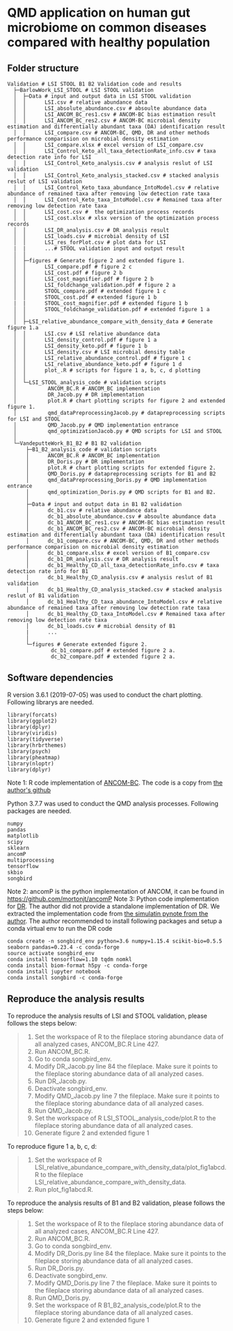 QMD application on human gut microbiome on common diseases compared with healthy population
=================
## Folder structure
```
Validation # LSI STOOL B1 B2 Validation code and results
  ├─BarlowWork_LSI_STOOL # LSI STOOL validation
  │  ├─Data # input and output data in LSI STOOL validation
  │  │      LSI.csv # relative abundance data
  │  │      LSI_absolute_abundance.csv # absoulte abundance data 
  │  │      LSI_ANCOM_BC_res1.csv # ANCOM-BC bias estimation result
  │  │      LSI_ANCOM_BC_res2.csv # ANCOM-BC microbial density estimation and differentially abundant taxa (DA) identification result
  │  │      LSI_compare.csv # ANCOM-BC, QMD, DR and other methods performance comparision on microbial density estimation
  │  │      LSI_compare.xlsx # excel version of LSI_compare.csv
  │  │      LSI_Control_Keto_all_taxa_detectionRate_info.csv # taxa detection rate info for LSI
  │  │      LSI_Control_Keto_analysis.csv # analysis reslut of LSI validation
  │  │      LSI_Control_Keto_analysis_stacked.csv # stacked analysis reslut of LSI validation
  │  │      LSI_Control_Keto_taxa_abundance_IntoModel.csv # relative abundance of remained taxa after removing low detection rate taxa
  │  │      LSI_Control_Keto_taxa_IntoModel.csv # Remained taxa after removing low detection rate taxa
  │  │      LSI_cost.csv #  the optimization process records
  │  │      LSI_cost.xlsx # xlsx version of the optimization process records
  │  │      LSI_DR_analysis.csv # DR analysis result
  │  │      LSI_loads.csv # microbial density of LSI
  │  │      LSI_res_forPlot.csv # plot data for LSI
  |  |      ...# STOOL validation input and output result
  │  │      
  │  ├─figures # Generate figure 2 and extended figure 1.
  │  │      LSI_compare.pdf # figure 2 c
  │  │      LSI_cost.pdf # figure 2 b
  │  │      LSI_cost_magnifier.pdf # figure 2 b
  │  │      LSI_foldchange_validation.pdf # figure 2 a
  │  │      STOOL_compare.pdf # extended figure 1 c
  │  │      STOOL_cost.pdf # extended figure 1 b
  |  |      STOOL_cost_magnifier.pdf # extended figure 1 b
  │  │      STOOL_foldchange_validation.pdf # extended figure 1 a
  │  │      
  │  ├─LSI_relative_abundance_compare_with_density_data # Generate figure 1.a
  │  │      LSI.csv # LSI relative abundance data
  │  │      LSI_density_control.pdf # figure 1 a
  │  │      LSI_density_keto.pdf # figure 1 b 
  │  │      LSI_density.csv # LSI microbial density table
  │  │      LSI_relative_abundance_control.pdf # figure 1 c
  │  │      LSI_relative_abundance_keto.pdf # figure 1 d
  │  │      plot_.R # scripts for figure 1 a, b, c, d plotting
  │  │      
  │  └─LSI_STOOL_analysis_code # validation scripts
  │          ANCOM_BC.R # ANCOM_BC implementation 
  │          DR_Jacob.py # DR implementation
  │          plot.R # chart plotting scripts for figure 2 and extended figure 1.
  │          qmd_dataPreprocessingJacob.py # datapreprocessing scripts for LSI and STOOL
  │          QMD_Jacob.py # QMD implementation entrance
  │          qmd_optimizationJacob.py # QMD scripts for LSI and STOOL
  │          
  └─VandeputteWork_B1_B2 # B1 B2 validation
      ├─B1_B2_analysis_code # validation scripts
      │      ANCOM_BC.R # ANCOM_BC implementation 
      │      DR_Doris.py # DR implementation
      │      plot.R # chart plotting scripts for extended figure 2.
      │      QMD_Doris.py # datapreprocessing scripts for B1 and B2
      │      qmd_dataPreprocessing_Doris.py # QMD implementation entrance
      │      qmd_optimization_Doris.py # QMD scripts for B1 and B2.
      │      
      ├─Data # input and output data in B1 B2 validation
      │      dc_b1.csv # relative abundance data
      │      dc_b1_absolute_abundance.csv # absoulte abundance data
      │      dc_b1_ANCOM_BC_res1.csv # ANCOM-BC bias estimation result
      │      dc_b1_ANCOM_BC_res2.csv # ANCOM-BC microbial density estimation and differentially abundant taxa (DA) identification result
      │      dc_b1_compare.csv # ANCOM-BC, QMD, DR and other methods performance comparision on microbial density estimation
      │      dc_b1_compare.xlsx # excel version of B1_compare.csv
      │      dc_b1_DR_analysis.csv # DR analysis result
      │      dc_b1_Healthy_CD_all_taxa_detectionRate_info.csv # taxa detection rate info for B1
      │      dc_b1_Healthy_CD_analysis.csv # analysis reslut of B1 validation
      │      dc_b1_Healthy_CD_analysis_stacked.csv # stacked analysis reslut of B1 validation
      │      dc_b1_Healthy_CD_taxa_abundance_IntoModel.csv # relative abundance of remained taxa after removing low detection rate taxa
      │      dc_b1_Healthy_CD_taxa_IntoModel.csv # Remained taxa after removing low detection rate taxa
      │      dc_b1_loads.csv # microbial density of B1
      |      ...
      │      
      └─figures # Generate extended figure 2.
              dc_b1_compare.pdf # extended figure 2 a.
              dc_b2_compare.pdf # extended figure 2 a.

```
## Software dependencies

R version 3.6.1 (2019-07-05) was used to conduct the chart plotting. Following librarys are needed.
```
library(forcats)
library(ggplot2)
library(dplyr)
library(viridis)
library(tidyverse)
library(hrbrthemes)
library(psych)
library(pheatmap)
library(nloptr)
library(dplyr)
```
Note 1: R code implementation of [ANCOM-BC](https://doi.org/10.1038/s41467-020-17041-7). The code is a copy from [the author's github](https://github.com/FrederickHuangLin/ANCOM-BC/blob/master/scripts/ancom_bc_v1.0.R)

Python 3.7.7 was used to conduct the QMD analysis processes. Following packages are needed.
```
numpy
pandas
matplotlib
scipy
sklearn
ancomP
multiprocessing
tensorflow
skbio
songbird
```
Note 2: ancomP is the python implementation of ANCOM, it can be found in https://github.com/mortonjt/ancomP
Note 3: Python code implementation for [DR](https://doi.org/10.1038/s41467-019-10656-5). The author did not provide a standalone implementation of DR. We extracted the implementation code from [the simulatin pynote from the author](https://github.com/knightlab-analyses/reference-frames/blob/master/ipynb/simulation-benchmark.ipynb). The author recommended to install following packages and setup a conda virtual env to run the DR code
```
conda create -n songbird_env python=3.6 numpy=1.15.4 scikit-bio=0.5.5 seaborn pandas=0.23.4 -c conda-forge
source activate songbird_env
conda install tensorflow=1.10 tqdm nomkl
conda install biom-format h5py -c conda-forge
conda install jupyter notebook
conda install songbird -c conda-forge
```



## Reproduce the analysis results

To reproduce the analysis results of LSI and STOOL validation, please follows the steps below:
> 1. Set the workspace of R to the fileplace storing abundance data of all analyzed cases, ANCOM_BC.R Line 427.
> 2. Run ANCOM_BC.R.
> 3. Go to conda songbird_env.
> 4. Modify DR_Jacob.py line 84 the fileplace. Make sure it points to the fileplace storing abundance data of all analyzed cases. 
> 5. Run DR_Jacob.py.
> 6. Deactivate songbird_env.
> 7. Modify QMD_Jacob.py line 7 the fileplace. Make sure it points to the fileplace storing abundance data of all analyzed cases. 
> 8. Run QMD_Jacob.py.
> 9. Set the workspace of R LSI_STOOL_analysis_code/plot.R to the fileplace storing abundance data of all analyzed cases.
> 10. Generate figure 2 and extended figure 1

To reproduce figure 1 a, b, c, d:
>1. Set the workspace of R LSI_relative_abundance_compare_with_density_data/plot_fig1abcd.R to the fileplace LSI_relative_abundance_compare_with_density_data.
>2. Run plot_fig1abcd.R.

To reproduce the analysis results of B1 and B2 validation, please follows the steps below:
> 1. Set the workspace of R to the fileplace storing abundance data of all analyzed cases, ANCOM_BC.R Line 427.
> 2. Run ANCOM_BC.R.
> 3. Go to conda songbird_env.
> 4. Modify DR_Doris.py line 84 the fileplace. Make sure it points to the fileplace storing abundance data of all analyzed cases. 
> 5. Run DR_Doris.py.
> 6. Deactivate songbird_env.
> 7. Modify QMD_Doris.py line 7 the fileplace. Make sure it points to the fileplace storing abundance data of all analyzed cases. 
> 8. Run QMD_Doris.py.
> 9. Set the workspace of R B1_B2_analysis_code/plot.R to the fileplace storing abundance data of all analyzed cases.
> 10. Generate figure 2 and extended figure 1


